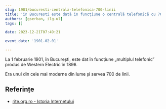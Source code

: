 ```yaml
---
slug: 1901/bucuresti-centrala-telefonica-700-linii
title: 'în Bucuresti este dată în funcțiune o centrală telefonică cu 700 de linii'
authors: [gserban, ilg-ul]
tags: []

date: 2023-12-21T07:49:21

event_date: '1901-02-01'

---
```


La 1 februarie 1901, în București, este dat în funcțiune „multiplul telefonic”
produs de Western Electric în 1898.

<!-- truncate -->

Era unul din cele mai moderne din lume și servea 700 de linii.

## Referințe

- [rite.org.ro - Istoria Internetului](https://rite.org.ro/istoria-internetului/)
